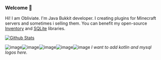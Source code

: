 ### Welcome 👋

Hi! I am Obliviate. I'm Java Bukkit developer. I creating plugins for Minecraft servers and sometimes i selling them. You can benefit my open-source [Inventory](https://github.com/Obliviated/ObliviateInvs) and [SQLite](https://github.com/Obliviated/BlokSQLiteAPI) libraries.

[![Github Stats](https://github-readme-stats.vercel.app/api?username=Obliviated&count_private=true)](https://github.com/Obliviated)

![image](https://user-images.githubusercontent.com/36128276/175795653-f7203c00-85f7-4b40-92e2-29d75b877a25.png)![image](https://user-images.githubusercontent.com/36128276/175795672-1c4c112e-7bff-4085-87f6-d5242c651e54.png)![image](https://user-images.githubusercontent.com/36128276/175795705-b866ca59-4535-479a-90d0-4e425b9d9898.png)![image](https://user-images.githubusercontent.com/36128276/175795766-16447b83-8c08-4c32-b942-157deb631d96.png)![image](https://user-images.githubusercontent.com/36128276/175795828-8d424c46-ecff-472e-bd39-14f3ed3dbc85.png) *I want to add kotlin and mysql logos here.*
